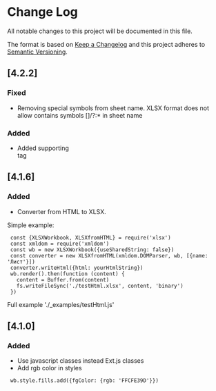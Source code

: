 # Change Log
All notable changes to this project will be documented in this file.

The format is based on [Keep a Changelog](http://keepachangelog.com/)
and this project adheres to [Semantic Versioning](http://semver.org/).

## [4.2.2]
### Fixed
 -  Removing special symbols from sheet name. XLSX format does not allow contains symbols []/\?:* in sheet name
### Added
 - Added supporting <br/> tag

## [4.1.6]
### Added
  - Converter from HTML to XLSX.

 Simple example:
  ```
   const {XLSXWorkbook, XLSXfromHTML} = require('xlsx')
   const xmldom = require('xmldom')
   const wb = new XLSXWorkbook({useSharedString: false})
   const converter = new XLSXfromHTML(xmldom.DOMParser, wb, [{name: 'Лист'}])
   converter.writeHtml({html: yourHtmlString})
   wb.render().then(function (content) {
     content = Buffer.from(content)
     fs.writeFileSync('./testHtml.xlsx', content, 'binary')
   })
  ```

 Full example './_examples/testHtml.js'

## [4.1.0]
### Added
  - Use javascript classes instead Ext.js classes
  - Add rgb color in styles
  
  ```
   wb.style.fills.add({fgColor: {rgb: 'FFCFE39D'}})
  ```

